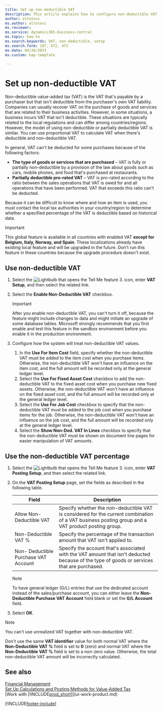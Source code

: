 ```yaml
---
title: Set up non-deductible VAT
description: This article explains how to configure non-deductible VAT in Microsoft Dynamics 365 Business Central.
author: altotovi
ms.author: altotovi
ms.reviewer: 
ms.service: dynamics365-business-central
ms.topic: how-to
ms.search.keywords: VAT, non-deductible, setup
ms.search.form: 187, 472, 473
ms.date: 04/26/2023
ms.custom: bap-template

---
```


# Set up non-deductible VAT

Non-deductible value-added tax (VAT) is the VAT that's payable by a purchaser but that isn't deductible from the purchaser's own VAT liability. Companies can usually recover VAT on the purchase of goods and services that are related to their business activities. However, in some situations, a business incurs VAT that isn't deductible. These situations are typically related to the local regulations and can differ among countries/regions. However, the model of using non-deductible or partially deductible VAT is similar. You can use proportional VAT to calculate VAT when there's deductible and non-deductible VAT.

In general, VAT can't be deducted for some purchases because of the following factors:

- **The type of goods or services that are purchased** – VAT is fully or partially non-deductible by a provision of the law about goods such as cars, mobile phones, and food that's purchased at restaurants.
- **Partially deductible pro-rated VAT** – VAT is pro-rated according to the ratio between the sales operations that VAT is owed for and all operations that have been performed. VAT that exceeds this ratio can't be deducted.

Because it can be difficult to know where and how an item is used, you must contact the local tax authorities in your country/region to determine whether a specified percentage of the VAT is deductible based on historical data. 

> [!IMPORTANT]
> This global feature is available in all countries with enabled VAT **except for Belgium, Italy, Norway, and Spain**. These localizations already have existing local feature and will be upgraded in the future. Don't run this feature in these countries because the upgrade procedure doesn't exist.

## Use non-deductible VAT

1. Select the ![Lightbulb that opens the Tell Me feature 3.](media/ui-search/search_small.png "Tell me what you want to do") icon, enter **VAT Setup**, and then select the related link.
2. Select the **Enable Non-Deductible VAT** checkbox.

    > [!IMPORTANT]
    > After you enable non-deductible VAT, you can't turn it off, because the feature might include changes to data and might initiate an upgrade of some database tables. Microsoft strongly recommends that you first enable and test this feature in the sandbox environment before you enable it in the production environment.

3. Configure how the system will treat non-deductible VAT values.

    1. In the **Use For Item Cost** field, specify whether the non-deductible VAT must be added to the item cost when you purchase items. Otherwise, the non-deductible VAT won't have an influence on the item cost, and the full amount will be recorded only at the general ledger level.
    2. Select the **Use For Fixed Asset Cost** checkbox to add the non-deductible VAT to the fixed asset cost when you purchase new fixed assets. Otherwise, the non-deductible VAT won't have an influence on the fixed asset cost, and the full amount will be recorded only at the general ledger level.
    3. Select the **Use For Job Cost** checkbox to specify that the non-deductible VAT must be added to the job cost when you purchase items for the job. Otherwise, the non-deductible VAT won't have an influence on the job cost, and the full amount will be recorded only at the general ledger level.
    4. Select the **Show Non-Ded. VAT In Lines** checkbox to specify that the non-deductible VAT must be shown on document line pages for easier manipulation of VAT amounts.

## Use the non-deductible VAT percentage

1. Select the ![Lightbulb that opens the Tell Me feature 3.](media/ui-search/search_small.png "Tell me what you want to do") icon, enter **VAT Posting Setup**, and then select the related link.
2. On the **VAT Posting Setup** page, set the fields as described in the following table.

    | Field | Description |
    |-------|-------------|
    | Allow Non-Deductible VAT | Specify whether the non-deductible VAT is considered for the current combination of a VAT business posting group and a VAT product posting group. |
    | Non-Deductible VAT % | Specify the percentage of the transaction amount that VAT isn't applied to. |
    | Non- Deductible Purchase VAT Account | Specify the account that's associated with the VAT amount that isn't deducted because of the type of goods or services that are purchased. |

    > [!NOTE]
    > To have general ledger (G/L) entries that use the dedicated account instead of the sales/purchase account, you can either leave the **Non-Deductible Purchase VAT Account** field blank or set the **G/L Account** field.

3. Select **OK**.

> [!NOTE]
> You can't use unrealized VAT together with non-deductible VAT.
>
> Don't use the same **VAT identifier** value for both normal VAT where the **Non-Deductible VAT %** field is set to **0** (zero) and normal VAT where the **Non-Deductible VAT %** field is set to a non-zero value. Otherwise, the total non-deductible VAT amount will be incorrectly calculated.

## See also

[Financial Management](finance.md)  
[Set Up Calculations and Posting Methods for Value-Added Tax](finance-setup-vat.md)  
[Work with [!INCLUDE[prod_short](includes/prod_short.md)]](ui-work-product.md)

[!INCLUDE[footer-include](includes/footer-banner.md)]
